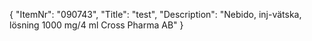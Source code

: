 {
  "ItemNr": "090743",
  "Title": "test",
  "Description": "Nebido, inj-vätska, lösning 1000 mg/4 ml Cross Pharma AB"
}